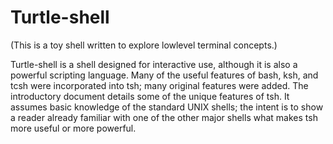 # Turtle-shell

(This is a toy shell written to explore lowlevel terminal concepts.)

Turtle-shell is a shell designed for interactive use, although it is also a powerful scripting language. Many of the useful features of bash, ksh, and tcsh were incorporated into tsh; many original features were added. The introductory document details some of the unique features of tsh. It assumes basic knowledge of the standard UNIX shells; the intent is to show a reader already familiar with one of the other major shells what makes tsh more useful or more powerful. 

